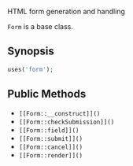 HTML form generation and handling

`Form` is a base class.

## Synopsis

```php
uses('form');
```

## Public Methods

* `[[Form::__construct]]()`
* `[[Form::checkSubmission]]()`
* `[[Form::field]]()`
* `[[Form::submit]]()`
* `[[Form::cancel]]()`
* `[[Form::render]]()`

